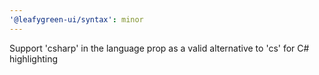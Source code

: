 ```yaml
---
'@leafygreen-ui/syntax': minor
---
```


Support 'csharp' in the language prop as a valid alternative to 'cs' for C# highlighting
